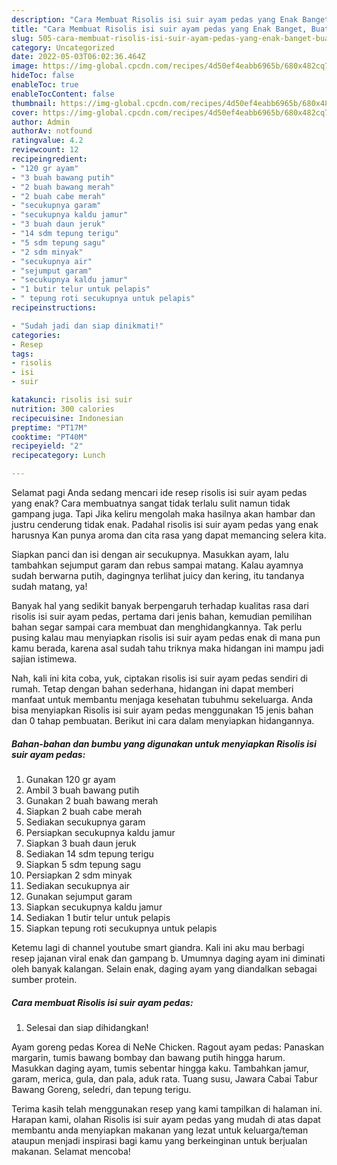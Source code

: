 ```yaml
---
description: "Cara Membuat Risolis isi suir ayam pedas yang Enak Banget, Buat Buka Puasa Menggugah Selera"
title: "Cara Membuat Risolis isi suir ayam pedas yang Enak Banget, Buat Buka Puasa Menggugah Selera"
slug: 505-cara-membuat-risolis-isi-suir-ayam-pedas-yang-enak-banget-buat-buka-puasa-menggugah-selera
category: Uncategorized
date: 2022-05-03T06:02:36.464Z
image: https://img-global.cpcdn.com/recipes/4d50ef4eabb6965b/680x482cq70/risolis-isi-suir-ayam-pedas-foto-resep-utama.jpg
hideToc: false
enableToc: true
enableTocContent: false
thumbnail: https://img-global.cpcdn.com/recipes/4d50ef4eabb6965b/680x482cq70/risolis-isi-suir-ayam-pedas-foto-resep-utama.jpg
cover: https://img-global.cpcdn.com/recipes/4d50ef4eabb6965b/680x482cq70/risolis-isi-suir-ayam-pedas-foto-resep-utama.jpg
author: Admin
authorAv: notfound
ratingvalue: 4.2
reviewcount: 12
recipeingredient:
- "120 gr ayam"
- "3 buah bawang putih"
- "2 buah bawang merah"
- "2 buah cabe merah"
- "secukupnya garam"
- "secukupnya kaldu jamur"
- "3 buah daun jeruk"
- "14 sdm tepung terigu"
- "5 sdm tepung sagu"
- "2 sdm minyak"
- "secukupnya air"
- "sejumput garam"
- "secukupnya kaldu jamur"
- "1 butir telur untuk pelapis"
- " tepung roti secukupnya untuk pelapis"
recipeinstructions:

- "Sudah jadi dan siap dinikmati!"
categories:
- Resep
tags:
- risolis
- isi
- suir

katakunci: risolis isi suir 
nutrition: 300 calories
recipecuisine: Indonesian
preptime: "PT17M"
cooktime: "PT40M"
recipeyield: "2"
recipecategory: Lunch

---
```



Selamat pagi Anda sedang mencari ide resep risolis isi suir ayam pedas yang enak? Cara membuatnya sangat tidak terlalu sulit namun tidak gampang juga. Tapi Jika keliru mengolah maka hasilnya akan hambar dan justru cenderung tidak enak. Padahal risolis isi suir ayam pedas yang enak harusnya Kan punya aroma dan cita rasa yang dapat memancing selera kita.


Siapkan panci dan isi dengan air secukupnya. Masukkan ayam, lalu tambahkan sejumput garam dan rebus sampai matang. Kalau ayamnya sudah berwarna putih, dagingnya terlihat juicy dan kering, itu tandanya sudah matang, ya!

Banyak hal yang sedikit banyak berpengaruh terhadap kualitas rasa dari risolis isi suir ayam pedas, pertama dari jenis bahan, kemudian pemilihan bahan segar sampai cara membuat dan menghidangkannya. Tak perlu pusing kalau mau menyiapkan risolis isi suir ayam pedas enak di mana pun kamu berada, karena asal sudah tahu triknya maka hidangan ini mampu jadi sajian istimewa.


Nah, kali ini kita coba, yuk, ciptakan risolis isi suir ayam pedas sendiri di rumah. Tetap dengan bahan sederhana, hidangan ini dapat memberi manfaat untuk membantu menjaga kesehatan tubuhmu sekeluarga. Anda bisa menyiapkan Risolis isi suir ayam pedas menggunakan 15 jenis bahan dan 0 tahap pembuatan. Berikut ini cara dalam menyiapkan hidangannya.

<!--inarticleads1-->

##### Bahan-bahan dan bumbu yang digunakan untuk menyiapkan Risolis isi suir ayam pedas:

1. Gunakan 120 gr ayam
1. Ambil 3 buah bawang putih
1. Gunakan 2 buah bawang merah
1. Siapkan 2 buah cabe merah
1. Sediakan secukupnya garam
1. Persiapkan secukupnya kaldu jamur
1. Siapkan 3 buah daun jeruk
1. Sediakan 14 sdm tepung terigu
1. Siapkan 5 sdm tepung sagu
1. Persiapkan 2 sdm minyak
1. Sediakan secukupnya air
1. Gunakan sejumput garam
1. Siapkan secukupnya kaldu jamur
1. Sediakan 1 butir telur untuk pelapis
1. Siapkan  tepung roti secukupnya untuk pelapis


Ketemu lagi di channel youtube smart giandra. Kali ini aku mau berbagi resep jajanan viral enak dan gampang b. Umumnya daging ayam ini diminati oleh banyak kalangan. Selain enak, daging ayam yang diandalkan sebagai sumber protein. 

<!--inarticleads2-->

##### Cara membuat Risolis isi suir ayam pedas:


1. Selesai dan siap dihidangkan!

Ayam goreng pedas Korea di NeNe Chicken. Ragout ayam pedas: Panaskan margarin, tumis bawang bombay dan bawang putih hingga harum. Masukkan daging ayam, tumis sebentar hingga kaku. Tambahkan jamur, garam, merica, gula, dan pala, aduk rata. Tuang susu, Jawara Cabai Tabur Bawang Goreng, seledri, dan tepung terigu. 

Terima kasih telah menggunakan resep yang kami tampilkan di halaman ini. Harapan kami, olahan Risolis isi suir ayam pedas yang mudah di atas dapat membantu anda menyiapkan makanan yang lezat untuk keluarga/teman ataupun menjadi inspirasi bagi kamu yang berkeinginan untuk berjualan makanan. Selamat mencoba!
